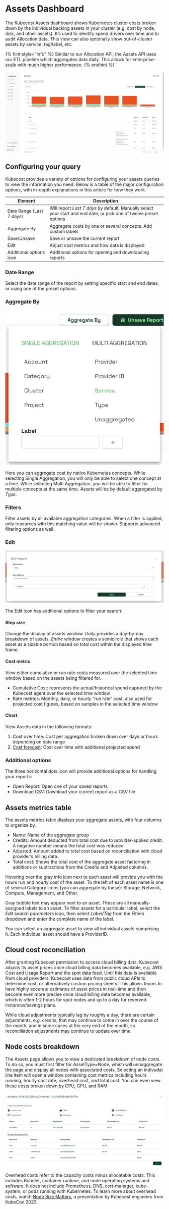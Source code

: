 # Assets Dashboard

The Kubecost Assets dashboard shows Kubernetes cluster costs broken down by the individual backing assets in your cluster (e.g. cost by node, disk, and other assets). It’s used to identify spend drivers over time and to audit Allocation data. This view can also optionally show out-of-cluster assets by service, tag/label, etc.

{% hint style="info" %}
Similar to our Allocation API, the Assets API uses our ETL pipeline which aggregates data daily. This allows for enterprise-scale with much higher performance.
{% endhint %}

![Assets page](/.gitbook/assets/assets.png)

## Configuring your query

Kubecost provides a variety of options for configuring your assets queries to view the information you need. Below is a table of the major configuration options, with in-depth explanations in this article for how they work.

| Element                  | Description                                                                                                         |
| ------------------------ | ------------------------------------------------------------------------------------------------------------------- |
| Date Range (Last 7 days) | Will report _Last 7 days_ by default. Manually select your start and end date, or pick one of twelve preset options |
| Aggregate By             | Aggregate costs by one or several concepts. Add custom labels                                                       |
| Save/Unsave              | Save or unsave the current report                                                                                   |
| Edit                     | Adjust cost metrics and how data is displayed                                                                       |
| Additional options icon  | Additional options for opening and downloading reports                                                              |

### Date Range

Select the date range of the report by setting specific start and end dates, or using one of the preset options.

### Aggregate By

![Aggregate By window](/.gitbook/assets/assetsaggregate.png)

Here you can aggregate cost by native Kubernetes concepts. While selecting Single Aggregation, you will only be able to select one concept at a time. While selecting Multi Aggregation, you will be able to filter for multiple concepts at the same time. Assets will be by default aggregated by *Type*.

### Filters

Filter assets by all available aggregation categories. When a filter is applied, only resources with this matching value will be shown. Supports advanced filtering options as well.

### Edit

![Edit Report window](/.gitbook/assets/assetseditreport.png)

The Edit icon has additional options to filter your search:

#### Step size

Change the display of assets window. _Daily_ provides a day-by-day breakdown of assets. _Entire window_ creates a semicircle that shows each asset as a sizable portion based on total cost within the displayed time frame.

#### Cost metric

View either cumulative or run rate costs measured over the selected time window based on the assets being filtered for.

* Cumulative Cost: represents the actual/historical spend captured by the Kubecost agent over the selected time window
* Rate metrics: Monthly, daily, or hourly “run rate” cost, also used for projected cost figures, based on samples in the selected time window

#### Chart

View Assets data in the following formats:

1. Cost over time: Cost per aggregation broken down over days or hours depending on date range
2. [Cost forecast](/using-kubecost/forecasting.md): Cost over time with additional projected spend


### Additional options

The three horizontal dots icon will provide additional options for handling your reports:

* Open Report: Open one of your saved reports
* Download CSV: Download your current report as a CSV file

## Assets metrics table

The assets metrics table displays your aggregate assets, with four columns to organize by.

* Name: Name of the aggregate group
* Credits: Amount deducted from total cost due to provider-applied credit. A negative number means the total cost was reduced.
* Adjusted: Amount added to total cost based on reconciliation with cloud provider’s billing data.
* Total cost: Shows the total cost of the aggregate asset factoring in additions or subtractions from the Credits and Adjusted columns.

Hovering over the gray info icon next to each asset will provide you with the hours run and hourly cost of the asset. To the left of each asset name is one of several Category icons (you can aggregate by these): Storage, Network, Compute, Management, and Other.

Gray bubble text may appear next to an asset. These are all manually-assigned labels to an asset. To filter assets for a particular label, select the _Edit search parameters_ icon, then select _Label/Tag_ from the Filters dropdown and enter the complete name of the label.

You can select an aggregate asset to view all individual assets comprising it. Each individual asset should have a ProviderID.

## Cloud cost reconciliation

After granting Kubecost permission to access cloud billing data, Kubecost adjusts its asset prices once cloud billing data becomes available, e.g. AWS Cost and Usage Report and the spot data feed. Until this data is available from cloud providers, Kubecost uses data from public cloud APIs to determine cost, or alternatively custom pricing sheets. This allows teams to have highly accurate estimates of asset prices in real-time and then become even more precise once cloud billing data becomes available, which is often 1-2 hours for spot nodes and up to a day for reserved instances/savings plans.

While cloud adjustments typically lag by roughly a day, there are certain adjustments, e.g. credits, that may continue to come in over the course of the month, and in some cases at the very end of the month, so reconciliation adjustments may continue to update over time.

## Node costs breakdown

The Assets page allows you to view a dedicated breakdown of node costs. To do so, you must first filter for AssetType=Node, which will unnaggregate the page and display all nodes with associated costs. Selecting an indivudal line item will open a window containing cost metrics including hours running, hourly cost rate, overhead cost, and total cost. You can even view these costs broken down by CPU, GPU, and RAM:

![Node Costs](/images/nodecosts.png)

Overhead costs refer to the capacity costs minus allocatable costs. This includes Kubelet, container runtime, and node operating systems and software. It does not include Prometheus, DNS, cert-manager, kube-system, or pods running with Kubernetes. To learn more about overhead costs, watch [Node Size Matters](https://www.youtube.com/watch?v=6vNI_O6sdvY), a presentation by Kubecost engineers from KubeCon 2023.